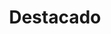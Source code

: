 ---
widget: blank
headless: true
weight: 2
active: true

title: "Destacado"

design:
  spacing:
    padding: ["20px", "0", "20px", "0"]
  columns: '1'
  background:
      image: 'home.jpg'
      image_darken: 0
      image_size: cover
      image_position: center
      image_parallax: true	  
---